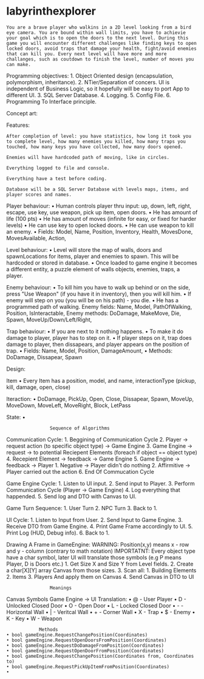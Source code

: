 # labyrinthexplorer

	You are a brave player who walkins in a 2D level looking from a bird eye camera. You are bound within wall limits, you have to achievie your goal which is to open the doors to the next level. During this game you will encounter different challenges like finding keys to open locked doors, avoid traps that damage your health, fight/avoid enemies that can kill you. Every next level will have more and more challanges, such as coutdown to finish the level, number of moves you can make. 


Programming objectives:
    1. Object Oriented design (encapsulation, polymorphism, inheritance).
    2. NTier/Separation of concers. UI is independent of Business Logic, so it hopefully will be easy to port App to different UI.
    3. SQL Server Database.
    4. Logging.
    5. Config File.
    6. Programming To Interface principle.

Concept art:



Features:

	After completion of level: you have statistics, how long it took you to complete level, how many enemies you killed, how many traps you touched, how many keys you have collected, how many doors opened.

	Enemies will have hardcoded path of moving, like in circles. 

	Everything logged to file and console.

	Everything have a test before coding.

	Database will be a SQL Server Database with levels maps, items, and player scores and names.


	
Player behaviour:
    • Human controls player thru input: up, down, left, right, escape, use key, use weapon, pick up item, open doors.
    • He has amount of life (100 pts)
    • He has amount of moves (infinite for easy, or fixed for harder levels)
    • He can use key to open locked doors.
    • He can use weapon to kill an enemy.
    • Fields: Model, Name, Position, Inventory, Health, MovesDone, MovesAvailable, Action, 

Level behaviour:
    • Level will store the map of walls, doors and spawnLocations for items, player and enemies to spawn. This will be hardcoded or stored in database.
    • Once loaded to game engine it becomes a different entity, a puzzle element of walls objects, enemies, traps, a player. 

Enemy behaviour: 
    • To kill him you have to walk up behind or on the side, press "Use Weapon" (if you have it in inventory), then you will kill him.
    • If enemy will step on you (you will be on his path) - you die. 
    • He has a programmed path of walking.
Enemy fields: Name, Model, PathOfWalking, Position, IsInteractable, 
Enemy methods: DoDamage, MakeMove, Die, Spawn, MoveUp/Down/Left/Right,

Trap behaviour: 
    • If you are next to it nothing happens.
    • To make it do damage to player, player has to step on it.
    • If player steps on it, trap does damage to player, then dissapears, and player appears on the position of trap. 
    • Fields: Name, Model, Position, DamageAmount, 
    • Methods: DoDamage, Dissapear, Spawn







Design:

Item
    • Every Item has a position, model, and name, interactionType (pickup, kill, damage, open, close)

Iteraction: 
    • DoDamage, PickUp, Open, Close, Dissapear, Spawn, MoveUp, MoveDown, MoveLeft, MoveRight, Block, LetPass

State:
    • 

					Sequence of Algorithms

Communication Cycle:
    1. Beggining of Communication Cycle
    2. Player -> request action (to specific object type) -> Game Engine
    3. Game Engine -> request -> to potential Reciepent Elements (foreach if object == object type)
    4. Recepient Element -> feedback -> Game Engine
    5. Game Engine -> feedback -> Player
        1. Negative -> Player didn't do nothing
        2. Affirmitive -> Player carried out the action
    6. End Of Commucation Cycle

Game Engine Cycle:
    1. Listen to UI input.
    2. Send input to Player.
    3. Perform Communication Cycle (Player -> Game Engine)
    4. Log everything that happended.
    5. Send log and DTO with Canvas to UI.

Game Turn Sequence:
    1. User Turn
    2. NPC Turn
    3. Back to 1.

UI Cycle:
    1. Listen to Input from User.
    2. Send Input to Game Engine.
    3. Receive DTO from Game Engine.
    4. Print Game Frame accordingly to UI.
    5. Print Log (HUD, Debug info).
    6. Back to 1.

Drawing A Frame in GameEngine:
       WARNING: Position(x,y) means x - row and y - column (contrary to math notation)
       IMPORTATNT: Every object type have a char symbol, later UI will translate those symbols (e.g P means Player, D is Doors etc.)
    1. Get Size X and Size Y from Level fields.
    2. Create a char[X][Y] array Canvas from those sizes.
    3. Scan all:
        1. Building Elements
        2. Items
        3. Players
	And apply them on Canvas
    4. Send Canvas in DTO to UI


					Meanings

Canvas Symbols Game Engine -> UI Translation:
    • @ - User Player
    • D - Unlocked Closed Door
    • O - Open Door
    • L - Locked Closed Door
    • - - Horizontal Wall
    • | - Veritcal Wall
    • + - Corner Wall
    • X - Trap
    • $ - Enemy
    • K - Key
    • W - Weapon


				Methods
    • bool gameEngine.RequestChangePosition(Coordinates)
    • bool gameEngine.RequestOpenDoorsFromPosition(Coordinates)
    • bool gameEngine.RequestDoDamageFromPosition(Coordinates)
    • bool gameEngine.RequestOpenDoorFromPosition(Coordinates)
    • bool gameEngine.RequestChangePosition(Coordinates from, Coordinates to)
    • bool gameEngine.RequestPickUpItemFromPosition(Coordinates)
    • 
